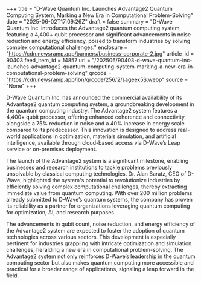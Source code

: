 +++
title = "D-Wave Quantum Inc. Launches Advantage2 Quantum Computing System, Marking a New Era in Computational Problem-Solving"
date = "2025-06-02T17:09:26Z"
draft = false
summary = "D-Wave Quantum Inc. introduces the Advantage2 quantum computing system, featuring a 4,400+ qubit processor and significant advancements in noise reduction and energy efficiency, poised to transform industries by solving complex computational challenges."
enclosure = "https://cdn.newsramp.app/banners/business-corporate-2.jpg"
article_id = 90403
feed_item_id = 14857
url = "/202506/90403-d-wave-quantum-inc-launches-advantage2-quantum-computing-system-marking-a-new-era-in-computational-problem-solving"
qrcode = "https://cdn.newsramp.app/ibn/qrcode/256/2/sageex5S.webp"
source = "None"
+++

<p>D-Wave Quantum Inc. has announced the commercial availability of its Advantage2 quantum computing system, a groundbreaking development in the quantum computing industry. The Advantage2 system features a 4,400+ qubit processor, offering enhanced coherence and connectivity, alongside a 75% reduction in noise and a 40% increase in energy scale compared to its predecessor. This innovation is designed to address real-world applications in optimization, materials simulation, and artificial intelligence, available through cloud-based access via D-Wave’s Leap service or on-premises deployment.</p><p>The launch of the Advantage2 system is a significant milestone, enabling businesses and research institutions to tackle problems previously unsolvable by classical computing technologies. Dr. Alan Baratz, CEO of D-Wave, highlighted the system's potential to revolutionize industries by efficiently solving complex computational challenges, thereby extracting immediate value from quantum computing. With over 200 million problems already submitted to D-Wave’s quantum systems, the company has proven its reliability as a partner for organizations leveraging quantum computing for optimization, AI, and research purposes.</p><p>The advancements in qubit count, noise reduction, and energy efficiency of the Advantage2 system are expected to foster the adoption of quantum technologies across various sectors. This development is especially pertinent for industries grappling with intricate optimization and simulation challenges, heralding a new era in computational problem-solving. The Advantage2 system not only reinforces D-Wave’s leadership in the quantum computing sector but also makes quantum computing more accessible and practical for a broader range of applications, signaling a leap forward in the field.</p>